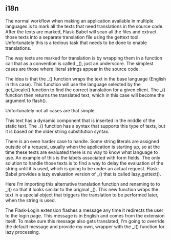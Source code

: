 ##  i18n

The normal workflow when making an application available in multiple languages is to mark all the texts that need translations in the source code. After the texts are marked, Flask-Babel will scan all the files and extract those texts into a separate translation file using the gettext tool. Unfortunately this is a tedious task that needs to be done to enable translations.

The way texts are marked for translation is by wrapping them in a function call that as a convention is called _(), just an underscore. The simplest cases are those where literal strings appear in the source code.

The idea is that the _() function wraps the text in the base language (English in this case). This function will use the language selected by the get_locale() function to find the correct translation for a given client. The _() function then returns the translated text, which in this case will become the argument to flash().

Unfortunately not all cases are that simple. 

This text has a dynamic component that is inserted in the middle of the static text. The _() function has a syntax that supports this type of texts, but it is based on the older string substitution syntax.

There is an even harder case to handle. Some string literals are assigned outside of a request, usually when the application is starting up, so at the time these texts are evaluated there is no way to know what language to use. An example of this is the labels associated with form fields. The only solution to handle those texts is to find a way to delay the evaluation of the string until it is used, which is going to be under an actual request. Flask-Babel provides a lazy evaluation version of _() that is called lazy_gettext().

Here I'm importing this alternative translation function and renaming to to _l() so that it looks similar to the original _(). This new function wraps the text in a special object that triggers the translation to be performed later, when the string is used.

The Flask-Login extension flashes a message any time it redirects the user to the login page. This message is in English and comes from the extension itself. To make sure this message also gets translated, I'm going to override the default message and provide my own, wrapper with the _l() function for lazy processing.
